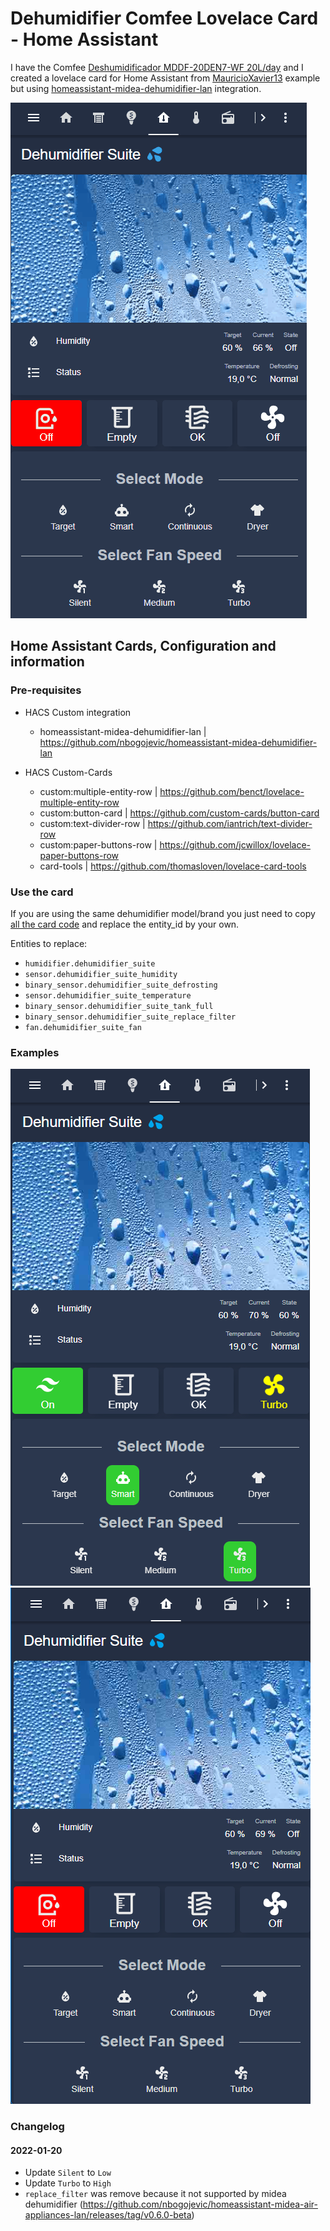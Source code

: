 # Dehumidifier Comfee Lovelace Card - Home Assistant

I have the Comfee [Deshumidificador MDDF-20DEN7-WF 20L/day](https://www.amazon.es/-/pt/gp/product/B07MSL8YN7) and I created a lovelace card for Home Assistant from [MauricioXavier13](https://github.com/MauricioXavier13/Dehumidifier_Comfee_Card) example but using [homeassistant-midea-dehumidifier-lan](https://github.com/nbogojevic/homeassistant-midea-dehumidifier-lan) integration.

![animation](/assets/Dehumidifier_Animation.gif)

## Home Assistant Cards, Configuration and information

### Pre-requisites

  - HACS Custom integration
    - homeassistant-midea-dehumidifier-lan | https://github.com/nbogojevic/homeassistant-midea-dehumidifier-lan

  - HACS Custom-Cards
    - custom:multiple-entity-row | https://github.com/benct/lovelace-multiple-entity-row
    - custom:button-card | https://github.com/custom-cards/button-card
    - custom:text-divider-row | https://github.com/iantrich/text-divider-row
    - custom:paper-buttons-row | https://github.com/jcwillox/lovelace-paper-buttons-row
    - card-tools | https://github.com/thomasloven/lovelace-card-tools

### Use the card   

If you are using the same dehumidifier model/brand you just need to copy [all the card code](Dehumidifier_Comfee_Card.yaml) and replace the entity_id by your own.

Entities to replace:

- `humidifier.dehumidifier_suite`
- `sensor.dehumidifier_suite_humidity`
- `binary_sensor.dehumidifier_suite_defrosting`
- `sensor.dehumidifier_suite_temperature`
- `binary_sensor.dehumidifier_suite_tank_full`
- `binary_sensor.dehumidifier_suite_replace_filter`
- `fan.dehumidifier_suite_fan`

### Examples

![example1](/assets/Example_1.png) 
![example1](/assets/Example_2.png)

### Changelog

#### 2022-01-20

- Update `Silent` to `Low`
- Update `Turbo` to `High`
- `replace_filter` was remove because it not supported by midea dehumidifier (https://github.com/nbogojevic/homeassistant-midea-air-appliances-lan/releases/tag/v0.6.0-beta)
